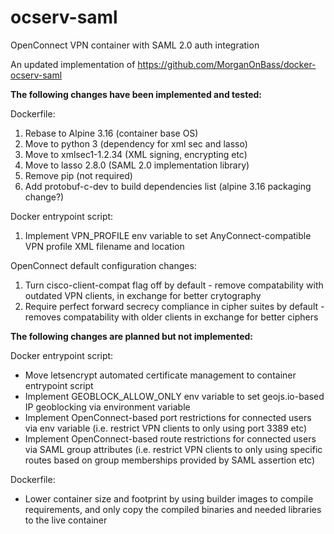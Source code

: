# ocserv-saml
OpenConnect VPN container with SAML 2.0 auth integration

An updated implementation of https://github.com/MorganOnBass/docker-ocserv-saml

**The following changes have been implemented and tested:**

Dockerfile:
1. Rebase to Alpine 3.16 (container base OS)
2. Move to python 3 (dependency for xml sec and lasso)
3. Move to xmlsec1-1.2.34 (XML signing, encrypting etc)
4. Move to lasso 2.8.0 (SAML 2.0 implementation library)
5. Remove pip (not required)
6. Add protobuf-c-dev to build dependencies list (alpine 3.16 packaging change?)

Docker entrypoint script:
1. Implement VPN_PROFILE env variable to set AnyConnect-compatible VPN profile XML filename and location 

OpenConnect default configuration changes:
1. Turn cisco-client-compat flag off by default - remove compatability with outdated VPN clients, in exchange for better crytography
2. Require perfect forward secrecy compliance in cipher suites by default - removes compatability with older clients in exchange for better ciphers


**The following changes are planned but not implemented:**

Docker entrypoint script:
- Move letsencrypt automated certificate management to container entrypoint script
- Implement GEOBLOCK_ALLOW_ONLY env variable to set geojs.io-based IP geoblocking via environment variable
- Implement OpenConnect-based port restrictions for connected users via env variable (i.e. restrict VPN clients to only using port 3389 etc)
- Implement OpenConnect-based route restrictions for connected users via SAML group attributes (i.e. restrict VPN clients to only using specific routes based on group memberships provided by SAML assertion etc)

Dockerfile:
- Lower container size and footprint by using builder images to compile requirements, and only copy the compiled binaries and needed libraries to the live container
